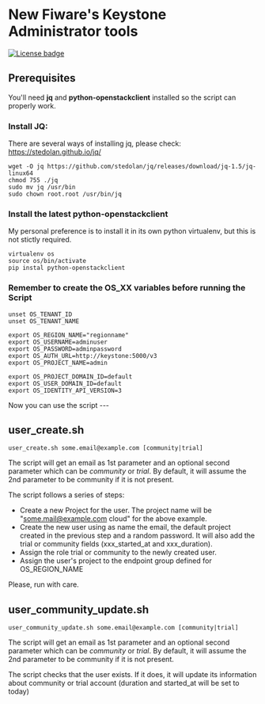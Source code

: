 # New Fiware's Keystone Administrator tools
[![License badge](https://img.shields.io/badge/license-Apache_2.0-blue.svg)](https://opensource.org/licenses/Apache-2.0)

## Prerequisites
You'll need **jq** and **python-openstackclient** installed so the script can properly work.

### Install JQ:
There are several ways of installing jq, please check: https://stedolan.github.io/jq/

    wget -O jq https://github.com/stedolan/jq/releases/download/jq-1.5/jq-linux64
    chmod 755 ./jq
    sudo mv jq /usr/bin
    sudo chown root.root /usr/bin/jq


### Install the latest python-openstackclient
My personal preference is to install it in its own python virtualenv, but this is not stictly required.


    virtualenv os
    source os/bin/activate
    pip instal python-openstackclient

### Remember to create the OS_XX variables before running the Script


    unset OS_TENANT_ID
    unset OS_TENANT_NAME
    
    export OS_REGION_NAME="regionname"
    export OS_USERNAME=adminuser
    export OS_PASSWORD=adminpassword
    export OS_AUTH_URL=http://keystone:5000/v3
    export OS_PROJECT_NAME=admin
    
    export OS_PROJECT_DOMAIN_ID=default
    export OS_USER_DOMAIN_ID=default
    export OS_IDENTITY_API_VERSION=3

Now you can use the script ---


## user_create.sh

    user_create.sh some.email@example.com [community|trial]

The script will get an email as 1st parameter and an optional second parameter which can be *community* or *trial*. 
By default, it will assume the 2nd parameter to be community if it is not present.

The script follows a series of steps:
- Create a new Project for the user. The project name will be "some.mail@example.com cloud" for the above example.
- Create the new user using as name the email, the default project created in the previous step and a random password. It will also add the trial or community fields (xxx_started_at and xxx_duration).
- Assign the role trial or community to the newly created user.
- Assign the user's project to the endpoint group defined for OS_REGION_NAME

Please, run with care.  

## user_community_update.sh 

    user_community_update.sh some.email@example.com [community|trial]

The script will get an email as 1st parameter and an optional second parameter which can be *community* or *trial*. 
By default, it will assume the 2nd parameter to be community if it is not present.

The script checks that the user exists. If it does, it will update its information about community or trial account (duration and started_at will be set to today)
